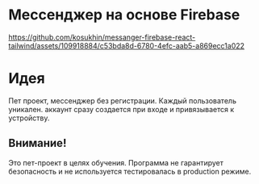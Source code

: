 # Мессенджер на основе Firebase

https://github.com/kosukhin/messanger-firebase-react-tailwind/assets/109918884/c53bda8d-6780-4efc-aab5-a869ecc1a022

# Идея

Пет проект, мессенджер без регистрации.
Каждый пользователь уникален.
аккаунт сразу создается при входе и
привязывается к устройству.

## Внимание!

Это пет-проект в целях обучения. Программа не гарантирует безопасность и не используется 
тестировалась в production режиме.

